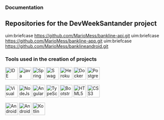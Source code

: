 ### Documentation 
##  Repositories for the DevWeekSantander project 
uim:briefcase https://github.com/MarioMess/bankline-api.git
uim:briefcase https://github.com/MarioMess/bankline-app.git
uim:briefcase https://github.com/MarioMess/banklineandroid.git

<h3>Tools used in the creation of projects</h3>

<p align="left">

<img src="https://www.vectorlogo.zone/logos/eclipse/eclipse-ar21.svg?size=128&color=currentColor" alt="IDE Eclipse" width="40" height="40"/>

<img src="https://www.vectorlogo.zone/logos/java/java-ar21.svg?size=128&color=currentColor" alt="java" width="40" height="40"/>

<img src="https://www.vectorlogo.zone/logos/springio/springio-ar21.svg?size=128&color=currentColor" alt="Spring Boot" width="40" height="40"/>

<img src="https://github.com/get-icon/geticon/blob/master/icons/swagger.svg?size=128&color=currentColor" alt="Swagger" width="40" height="40"/>

<img src="https://www.vectorlogo.zone/logos/heroku/heroku-ar21.svg?size=128&color=currentColor" alt="Heroku" width="40" height="40"/>

<img src="https://www.vectorlogo.zone/logos/docker/docker-ar21.svg?size=128&color=currentColor" alt="Docker" width="40" height="40"/>

<img src="https://www.vectorlogo.zone/logos/postgresql/postgresql-ar21.svg?size=128&color=currentColor" alt="PostgresSQL" width="40" height="40"/>

</p>

<p align="left">

<img src="https://www.vectorlogo.zone/logos/visualstudio_code/visualstudio_code-ar21.svg?size=128&color=currentColor" alt="Visual Studio Code" width="40" height="40"/>

<img src="https://www.vectorlogo.zone/logos/nodejs/nodejs-ar21.svg?size=128&color=currentColor" alt="NodeJs" width="40" height="40"/>

<img src="https://www.vectorlogo.zone/logos/angular/angular-ar21.svg?size=128&color=currentColor" alt="Angular13" width="40" height="40"/>

<img src="https://www.vectorlogo.zone/logos/typescriptlang/typescriptlang-ar21.svg?size=128&color=currentColor" alt="TypeScript" width="40" height="40"/>

<img src="https://www.vectorlogo.zone/logos/getbootstrap/getbootstrap-ar21.svg?size=128&color=currentColor" alt="Bootstrap" width="40" height="40"/>

<img src="https://www.vectorlogo.zone/logos/w3_html5/w3_html5-ar21.svg?size=128&color=currentColor" alt="HTML5" width="40" height="40"/>

<img src="https://www.vectorlogo.zone/logos/w3_css/w3_css-ar21.svg?size=128&color=currentColor" alt="CSS3" width="40" height="40"/>

</p>

<p align="left">

<img src="https://www.google.com/imgres?imgurl=https%3A%2F%2Fbr.atsit.in%2Fwp-content%2Fuploads%2F2021%2F05%2Fbaixe-a-versao-mais-recente-do-android-studio-para-pc-instalador-offline.jpg&imgrefurl=https%3A%2F%2Fbr.atsit.in%2Farchives%2F42865&tbnid=ofRrBjpJpv1XRM&vet=12ahUKEwjOuaOm8-n3AhUdMrkGHUAqBCcQMygaegUIARDzAQ..i&docid=2LI9fYobMvdcIM&w=500&h=281&q=android%20studio&ved=2ahUKEwjOuaOm8-n3AhUdMrkGHUAqBCcQMygaegUIARDzAQ?size=128&color=currentColor" alt="Android Studio" width="40" height="40"/>

<img src="https://www.vectorlogo.zone/logos/android/android-ar21.svg?size=128&color=currentColor" alt="Android" width="40" height="40"/>

<img src="https://www.vectorlogo.zone/logos/kotlinlang/kotlinlang-ar21.svg?size=128&color=currentColor" alt="Kotlin" width="40" height="40"/>

</p>